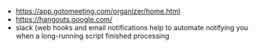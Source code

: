 - https://app.gotomeeting.com/organizer/home.html
- https://hangouts.google.com/
- slack (web hooks and email notifications help to automate notifying you when a long-running script finished processing
